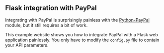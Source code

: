 Flask integration with PayPal
-----------------------------

Integrating with PayPal is surprisingly painless with the [Python-PayPal](https://github.com/duointeractive/paypal-python) module, but it still requires a bit of work.

This example website shows you how to integrate PayPal with a Flask web application painlessly. You only have to modify the ```config.py``` file to contain your API parameters.
